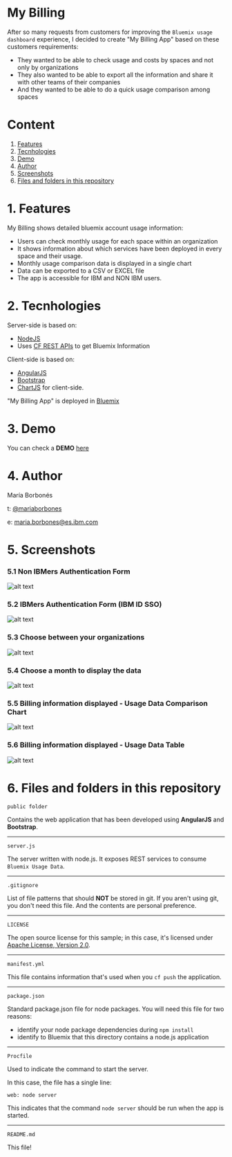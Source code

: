 My Billing
================================================================================

After so many requests from customers for improving the `Bluemix usage dashboard` experience, I decided to create "My Billing App" based on these customers requirements:


* They wanted to be able to check usage and costs by spaces and not only by organizations
* They also wanted to be able to export all the information and share it with other teams of their companies
* And they wanted to be able to do a quick usage comparison among spaces

# Content
 1. [Features](https://github.ibm.com/maria-borbones/mybilling#1-features)
 2. [Tecnhologies](https://github.ibm.com/maria-borbones/mybilling#2-technologies)
 3. [Demo](https://github.ibm.com/maria-borbones/mybilling#3-demo)
 4. [Author](https://github.ibm.com/maria-borbones/mybilling#4-author)
 5. [Screenshots](https://github.ibm.com/maria-borbones/mybilling#5-screenshots)
 6. [Files and folders in this repository](https://github.ibm.com/maria-borbones/mybilling#6-files-and-folders-in-this-repository)


# 1. Features

My Billing shows detailed bluemix account usage information:

* Users can check monthly usage for each space within an organization
* It shows information about which services have been deployed in every space and their usage.
* Monthly usage comparison data is displayed in a single chart
* Data can be exported to a CSV or EXCEL file
* The app is accessible for IBM and NON IBM users.

# 2. Tecnhologies

Server-side is based on:

* [NodeJS](https://nodejs.org/es/)
* Uses [CF REST APIs](http://apidocs.cloudfoundry.org/258/) to get Bluemix Information

Client-side is based on:

* [AngularJS](https://angularjs.org/)
* [Bootstrap](http://getbootstrap.com/)
* [ChartJS](http://www.chartjs.org/) for client-side.

"My Billing App" is deployed in [Bluemix](http://bluemix.net)

# 3. Demo

You can check a **DEMO** [here](https://mybilling.mybluemix.net)

# 4. Author
María Borbonés

t: [@mariaborbones](http://twitter.com/mariaborbones)

e: <maria.borbones@es.ibm.com>


# 5. Screenshots
### 5.1 Non IBMers Authentication Form


![alt text](https://media.github.ibm.com/user/42357/files/27ff8e7c-9e2d-11e7-88ad-1afba430794f)

### 5.2 IBMers Authentication Form (IBM ID SSO)


![alt text](https://media.github.ibm.com/user/42357/files/2732f09c-9e2d-11e7-8c86-f33913766aae)

### 5.3 Choose between your organizations

![alt text](https://media.github.ibm.com/user/42357/files/27aece6a-9e2d-11e7-8e9a-780687d214dc)


### 5.4 Choose a month to display the data


![alt text](https://media.github.ibm.com/user/42357/files/28f3b4c0-9e2d-11e7-89a1-ad1a364f77b8)


### 5.5 Billing information displayed - Usage Data Comparison Chart

![alt text](https://media.github.ibm.com/user/42357/files/28746ae4-9e2d-11e7-9260-7f043f63c868)


### 5.6 Billing information displayed - Usage Data Table


![alt text](https://media.github.ibm.com/user/42357/files/296f6eb2-9e2d-11e7-8f59-21e359c773f9)


# 6. Files and folders in this repository

`public folder`

Contains the web application that has been developed using **AngularJS** and **Bootstrap**.

---

`server.js`

The server written with node.js. It exposes REST services to consume `Bluemix Usage Data`.

---

`.gitignore`

List of file patterns that should **NOT** be stored in git.  If you aren't using
git, you don't need this file.  And the contents are personal preference.

---

`LICENSE`

The open source license for this sample; in this case, it's licensed under
[Apache License, Version 2.0](http://www.apache.org/licenses/LICENSE-2.0).

---

`manifest.yml`

This file contains information that's used when you `cf push` the application.

---

`package.json`

Standard package.json file for node packages.  You will need this file for two
reasons:

* identify your node package dependencies during `npm install`
* identify to Bluemix that this directory contains a node.js application

---

`Procfile`

Used to indicate the command to start the server.

In this case, the file has a single line:

    web: node server

This indicates that the command `node server` should be run when the app is
started.

---

`README.md`

This file!
